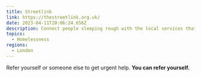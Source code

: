 ```yaml
---
title: Streetlink
link: https://thestreetlink.org.uk/
date: 2023-04-11T20:06:24.656Z
description: Connect people sleeping rough with the local services that can support them.
topics:
  - Homelessness
regions:
  - London
---
```

R﻿efer yourself or someone else to get urgent help. **You can refer yourself.**